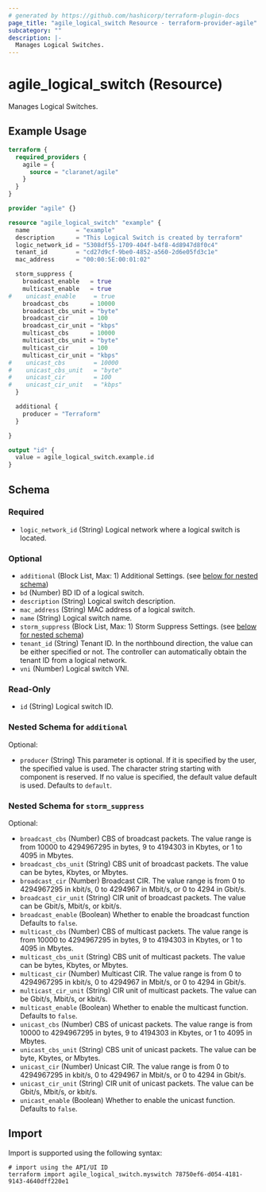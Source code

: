 ```yaml
---
# generated by https://github.com/hashicorp/terraform-plugin-docs
page_title: "agile_logical_switch Resource - terraform-provider-agile"
subcategory: ""
description: |-
  Manages Logical Switches.
---
```


# agile_logical_switch (Resource)

Manages Logical Switches.

## Example Usage

```terraform
terraform {
  required_providers {
    agile = {
      source = "claranet/agile"
    }
  }
}

provider "agile" {}

resource "agile_logical_switch" "example" {
  name             = "example"
  description      = "This Logical Switch is created by terraform"
  logic_network_id = "5308df55-1709-404f-b4f8-4d8947d8f0c4"
  tenant_id        = "cd27d9cf-9be0-4852-a560-2d6e05fd3c1e"
  mac_address      = "00:00:5E:00:01:02"

  storm_suppress {
    broadcast_enable   = true
    multicast_enable   = true
#    unicast_enable     = true
    broadcast_cbs      = 10000
    broadcast_cbs_unit = "byte"
    broadcast_cir      = 100
    broadcast_cir_unit = "kbps"
    multicast_cbs      = 10000
    multicast_cbs_unit = "byte"
    multicast_cir      = 100
    multicast_cir_unit = "kbps"
#    unicast_cbs        = 10000
#    unicast_cbs_unit   = "byte"
#    unicast_cir        = 100
#    unicast_cir_unit   = "kbps"
  }

  additional {
    producer = "Terraform"
  }

}

output "id" {
  value = agile_logical_switch.example.id
}
```

<!-- schema generated by tfplugindocs -->
## Schema

### Required

- `logic_network_id` (String) Logical network where a logical switch is located.

### Optional

- `additional` (Block List, Max: 1) Additional Settings. (see [below for nested schema](#nestedblock--additional))
- `bd` (Number) BD ID of a logical switch.
- `description` (String) Logical switch description.
- `mac_address` (String) MAC address of a logical switch.
- `name` (String) Logical switch name.
- `storm_suppress` (Block List, Max: 1) Storm Suppress Settings. (see [below for nested schema](#nestedblock--storm_suppress))
- `tenant_id` (String) Tenant ID. In the northbound direction, the value can be either specified or not. The controller can automatically obtain the tenant ID from a logical network.
- `vni` (Number) Logical switch VNI.

### Read-Only

- `id` (String) Logical switch ID.

<a id="nestedblock--additional"></a>
### Nested Schema for `additional`

Optional:

- `producer` (String) This parameter is optional. If it is specified by the user, the specified value is used. The character string starting with component is reserved. If no value is specified, the default value default is used. Defaults to `default`.


<a id="nestedblock--storm_suppress"></a>
### Nested Schema for `storm_suppress`

Optional:

- `broadcast_cbs` (Number) CBS of broadcast packets. The value range is from 10000 to 4294967295 in bytes, 9 to 4194303 in Kbytes, or 1 to 4095 in Mbytes.
- `broadcast_cbs_unit` (String) CBS unit of broadcast packets. The value can be bytes, Kbytes, or Mbytes.
- `broadcast_cir` (Number) Broadcast CIR. The value range is from 0 to 4294967295 in kbit/s, 0 to 4294967 in Mbit/s, or 0 to 4294 in Gbit/s.
- `broadcast_cir_unit` (String) CIR unit of broadcast packets. The value can be Gbit/s, Mbit/s, or kbit/s.
- `broadcast_enable` (Boolean) Whether to enable the broadcast function Defaults to `false`.
- `multicast_cbs` (Number) CBS of multicast packets. The value range is from 10000 to 4294967295 in bytes, 9 to 4194303 in Kbytes, or 1 to 4095 in Mbytes.
- `multicast_cbs_unit` (String) CBS unit of multicast packets. The value can be bytes, Kbytes, or Mbytes.
- `multicast_cir` (Number) Multicast CIR. The value range is from 0 to 4294967295 in kbit/s, 0 to 4294967 in Mbit/s, or 0 to 4294 in Gbit/s.
- `multicast_cir_unit` (String) CIR unit of multicast packets. The value can be Gbit/s, Mbit/s, or kbit/s.
- `multicast_enable` (Boolean) Whether to enable the multicast function. Defaults to `false`.
- `unicast_cbs` (Number) CBS of unicast packets. The value range is from 10000 to 4294967295 in bytes, 9 to 4194303 in Kbytes, or 1 to 4095 in Mbytes.
- `unicast_cbs_unit` (String) CBS unit of unicast packets. The value can be byte, Kbytes, or Mbytes.
- `unicast_cir` (Number) Unicast CIR. The value range is from 0 to 4294967295 in kbit/s, 0 to 4294967 in Mbit/s, or 0 to 4294 in Gbit/s.
- `unicast_cir_unit` (String) CIR unit of unicast packets. The value can be Gbit/s, Mbit/s, or kbit/s.
- `unicast_enable` (Boolean) Whether to enable the unicast function.  Defaults to `false`.

## Import

Import is supported using the following syntax:

```shell
# import using the API/UI ID
terraform import agile_logical_switch.myswitch 78750ef6-d054-4181-9143-4640dff220e1
```
